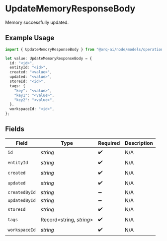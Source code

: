 # UpdateMemoryResponseBody

Memory successfully updated.

## Example Usage

```typescript
import { UpdateMemoryResponseBody } from "@orq-ai/node/models/operations";

let value: UpdateMemoryResponseBody = {
  id: "<id>",
  entityId: "<id>",
  created: "<value>",
  updated: "<value>",
  storeId: "<id>",
  tags: {
    "key": "<value>",
    "key1": "<value>",
    "key2": "<value>",
  },
  workspaceId: "<id>",
};
```

## Fields

| Field                    | Type                     | Required                 | Description              |
| ------------------------ | ------------------------ | ------------------------ | ------------------------ |
| `id`                     | *string*                 | :heavy_check_mark:       | N/A                      |
| `entityId`               | *string*                 | :heavy_check_mark:       | N/A                      |
| `created`                | *string*                 | :heavy_check_mark:       | N/A                      |
| `updated`                | *string*                 | :heavy_check_mark:       | N/A                      |
| `createdById`            | *string*                 | :heavy_minus_sign:       | N/A                      |
| `updatedById`            | *string*                 | :heavy_minus_sign:       | N/A                      |
| `storeId`                | *string*                 | :heavy_check_mark:       | N/A                      |
| `tags`                   | Record<string, *string*> | :heavy_check_mark:       | N/A                      |
| `workspaceId`            | *string*                 | :heavy_check_mark:       | N/A                      |